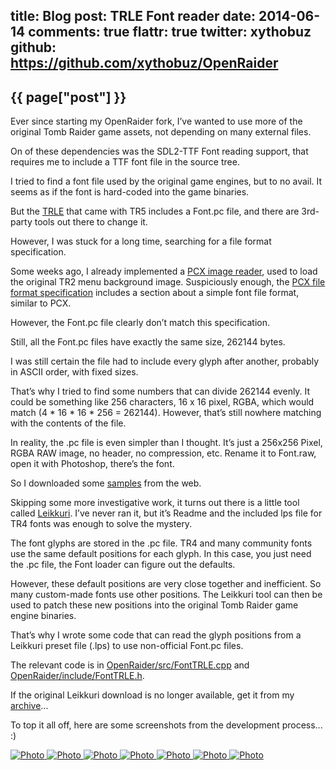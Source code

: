 title: Blog
post: TRLE Font reader
date: 2014-06-14
comments: true
flattr: true
twitter: xythobuz
github: https://github.com/xythobuz/OpenRaider
---

## {{ page["post"] }}
<!--%
from datetime import datetime
date = datetime.strptime(page["date"], "%Y-%m-%d").strftime("%B %d, %Y")
print "*Posted at %s.*" % date
%-->

Ever since starting my OpenRaider fork, I’ve wanted to use more of the original Tomb Raider game assets, not depending on many external files.

On of these dependencies was the SDL2-TTF Font reading support, that requires me to include a TTF font file in the source tree.

I tried to find a font file used by the original game engines, but to no avail. It seems as if the font is hard-coded into the game binaries.

But the [TRLE](http://www.tombraiderchronicles.com/tr5/editor/trle.html) that came with TR5 includes a Font.pc file, and there are 3rd-party tools out there to change it.

However, I was stuck for a long time, searching for a file format specification.

Some weeks ago, I already implemented a [PCX image reader](https://github.com/xythobuz/OpenRaider/blob/master/src/utils/pcx.cpp), used to load the original TR2 menu background image. Suspiciously enough, the [PCX file format specification](http://bespin.org/~qz/pc-gpe/pcx.txt) includes a section about a simple font file format, similar to PCX.

However, the Font.pc file clearly don’t match this specification.

Still, all the Font.pc files have exactly the same size, 262144 bytes.

I was still certain the file had to include every glyph after another, probably in ASCII order, with fixed sizes.

That’s why I tried to find some numbers that can divide 262144 evenly. It could be something like 256 characters, 16 x 16 pixel, RGBA, which would match (4 * 16 * 16 * 256 = 262144). However, that’s still nowhere matching with the contents of the file.

In reality, the .pc file is even simpler than I thought. It’s just a 256x256 Pixel, RGBA RAW image, no header, no compression, etc. Rename it to Font.raw, open it with Photoshop, there’s the font.

So I downloaded some [samples](http://www.trsearch.org/Media.php?action=getlist&typeid=75) from the web.

Skipping some more investigative work, it turns out there is a little tool called [Leikkuri](http://trep.trlevel.de/en/downloads.html). I’ve never ran it, but it’s Readme and the included lps file for TR4 fonts was enough to solve the mystery.

The font glyphs are stored in the .pc file. TR4 and many community fonts use the same default positions for each glyph. In this case, you just need the .pc file, the Font loader can figure out the defaults.

However, these default positions are very close together and inefficient. So many custom-made fonts use other positions. The Leikkuri tool can then be used to patch these new positions into the original Tomb Raider game engine binaries.

That’s why I wrote some code that can read the glyph positions from a Leikkuri preset file (.lps) to use non-official Font.pc files.

The relevant code is in [OpenRaider/src/FontTRLE.cpp](https://github.com/xythobuz/OpenRaider/blob/master/src/FontTRLE.cpp) and [OpenRaider/include/FontTRLE.h](https://github.com/xythobuz/OpenRaider/blob/master/include/FontTRLE.h).

If the original Leikkuri download is no longer available, get it from my [archive](archive.html)...

To top it all off, here are some screenshots from the development process... :)

<div class="yoxview">
    <a href="img/trle_1.png" class="thumbnail">
        <img src="img/trle_1_small.png" alt="Photo" title="Uuhh... Yeah...">
    </a>
    <a href="img/trle_2.png" class="thumbnail">
        <img src="img/trle_2_small.png" alt="Photo" title="Not too bad...?">
    </a>
    <a href="img/trle_3.png" class="thumbnail">
        <img src="img/trle_3_small.png" alt="Photo" title="Woah, progress!">
    </a>
    <a href="img/trle_4.png" class="thumbnail">
        <img src="img/trle_4_small.png" alt="Photo" title="Now with proper alignment">
    </a>
    <a href="img/trle_5.png" class="thumbnail">
        <img src="img/trle_5_small.png" alt="Photo" title="Trying another font file">
    </a>
    <a href="img/trle_6.png" class="thumbnail">
        <img src="img/trle_6_small.png" alt="Photo" title="Fixed the lowercase p!">
    </a>
    <a href="img/trle_7.png" class="thumbnail">
        <img src="img/trle_7_small.png" alt="Photo" title="And with custom lps file">
    </a>
</div>

